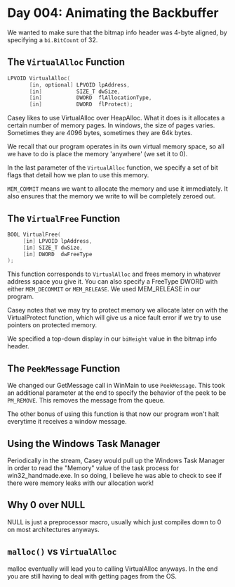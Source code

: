 # Day 004: Animating the Backbuffer

We wanted to make sure that the bitmap info header was 4-byte aligned, by specifying a `bi.BitCount` of 32.

## The `VirtualAlloc` Function

```c++
LPVOID VirtualAlloc(
       [in, optional] LPVOID lpAddress,
       [in]           SIZE_T dwSize,
       [in]           DWORD  flAllocationType,
       [in]           DWORD  flProtect);
```

Casey likes to use VirtualAlloc over HeapAlloc. What it does is it allocates a certain number of memory pages. In windows, the size of pages varies. Sometimes they are 4096 bytes, sometimes they are 64k bytes.

We recall that our program operates in its own virtual memory space, so all we have to do is place the memory 'anywhere' (we set it to 0).

In the last parameter of the `VirtualAlloc` function, we specify a set of bit flags that detail how we plan to use this memory.

`MEM_COMMIT` means we want to allocate the memory and use it immediately. It also ensures that the memory we write to will be completely zeroed out.

## The `VirtualFree` Function

```c++
BOOL VirtualFree(
     [in] LPVOID lpAddress,
     [in] SIZE_T dwSize,
     [in] DWORD  dwFreeType
);
```

This function corresponds to `VirtualAlloc` and frees memory in whatever address space you give it. You can also specify a FreeType DWORD with either `MEM_DECOMMIT` or `MEM_RELEASE`. We used MEM_RELEASE in our program.

Casey notes that we may try to protect memory we allocate later on with the VirtualProtect function, which will give us a nice fault error if we try to use pointers on protected memory.

We specified a top-down display in our `biHeight` value in the bitmap info header.

## The `PeekMessage` Function

We changed our GetMessage call in WinMain to use `PeekMessage`. This took an additional parameter at the end to specify the behavior of the peek to be `PM_REMOVE`. This removes the message from the queue.

The other bonus of using this function is that now our program won't halt everytime it receives a window message.

## Using the Windows Task Manager

Periodically in the stream, Casey would pull up the Windows Task Manager in order to read the "Memory" value of the task process for win32_handmade.exe. In so doing, I believe he was able to check to see if there were memory leaks with our allocation work!

## Why 0 over NULL

NULL is just a preprocessor macro, usually which just compiles down to 0 on most architectures anyways.

## `malloc()` vs `VirtualAlloc`

malloc eventually will lead you to calling VirtualAlloc anyways. In the end you are still having to deal with getting pages from the OS.

